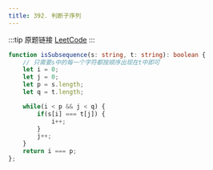 ```yaml
---
title: 392. 判断子序列
---
```

:::tip 原题链接
[LeetCode](https://leetcode-cn.com/problems/is-subsequence/)
:::


```typescript
function isSubsequence(s: string, t: string): boolean {
    // 只需要s中的每一个字符都按顺序出现在t中即可
    let i = 0;
    let j = 0;
    let p = s.length;
    let q = t.length;

    while(i < p && j < q) {
        if(s[i] === t[j]) {
            i++;
        }
        j++;
    }
    return i === p;
};
```
